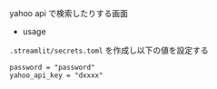 yahoo api で検索したりする画面

- usage

`.streamlit/secrets.toml` を作成し以下の値を設定する

```
password = "password"
yahoo_api_key = "dxxxx"
```